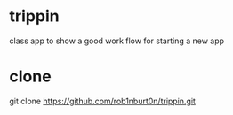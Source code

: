 # trippin
class app to show a good work flow for starting a new app
# clone
git clone https://github.com/rob1nburt0n/trippin.git
